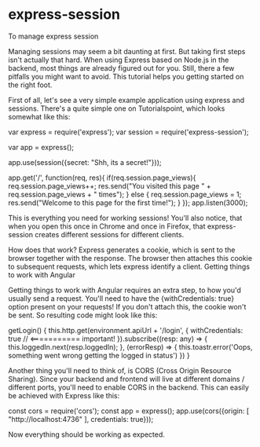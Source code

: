 # express-session
To manage express session

Managing sessions may seem a bit daunting at first. But taking first steps isn't actually that hard. When using Express based on Node.js in the backend, most things are already figured out for you. Still, there a few pitfalls you might want to avoid. This tutorial helps you getting started on the right foot.

First of all, let's see a very simple example application using express and sessions. There's a quite simple one on Tutorialspoint, which looks somewhat like this:

var express = require('express');
var session = require('express-session');

var app = express();

app.use(session({secret: "Shh, its a secret!"}));

app.get('/', function(req, res){
   if(req.session.page_views){
      req.session.page_views++;
      res.send("You visited this page " + req.session.page_views + " times");
   } else {
      req.session.page_views = 1;
      res.send("Welcome to this page for the first time!");
   }
});
app.listen(3000);
    

This is everything you need for working sessions! You'll also notice, that when you open this once in Chrome and once in Firefox, that express-session creates different sessions for different clients.

How does that work? Express generates a cookie, which is sent to the browser together with the response. The browser then attaches this cookie to subsequent requests, which lets express identify a client.
Getting things to work with Angular

Getting things to work with Angular requires an extra step, to how you'd usually send a request. You'll need to have the {withCredentials: true} option present on your requests! If you don't attach this, the cookie won't be sent. So resulting code might look like this:

getLogin() {
    this.http.get(environment.apiUrl + '/login', {
      withCredentials: true  // <=========== important!
    }).subscribe((resp: any) => {
      this.loggedIn.next(resp.loggedIn);
    }, (errorResp) => {
      this.toastr.error('Oops, something went wrong getting the logged in status')
    })
}

Another thing you'll need to think of, is CORS (Cross Origin Resource Sharing). Since your backend and frontend will live at different domains / different ports, you'll need to enable CORS in the backend. This can easily be achieved with Express like this:

const cors = require('cors');
      const app = express();
app.use(cors({origin: [
  "http://localhost:4736"
], credentials: true}));

Now everything should be working as expected. 
